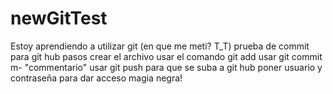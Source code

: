 # newGitTest
Estoy aprendiendo a utilizar git (en que me meti? T_T)
prueba de commit para git hub
pasos
crear el archivo
usar el comando git add
usar git commit m- "commentario"
usar git push para que se suba a git hub
poner usuario y contraseña para dar acceso
magia negra!
